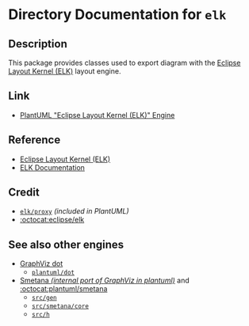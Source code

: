 # Directory Documentation for `elk`

## Description
This package provides classes used to export diagram with the [Eclipse Layout Kernel (ELK)](https://plantuml.com/elk) layout engine.

## Link
- [PlantUML "Eclipse Layout Kernel (ELK)" Engine](https://plantuml.com/elk)

## Reference
- [Eclipse Layout Kernel (ELK)](https://eclipse.dev/elk/)
- [ELK Documentation](https://eclipse.dev/elk/documentation.html)

## Credit
- [`elk/proxy`](./proxy/) _(included in PlantUML)_
- [:octocat:eclipse/elk](https://github.com/eclipse/elk)

## See also other engines
- [GraphViz dot](https://plantuml.com/graphviz-dot)
  - [`plantuml/dot`](../dot/)
- [Smetana _(internal port of GraphViz in plantuml)_](https://plantuml.com/smetana02) and [:octocat:plantuml/smetana](https://github.com/plantuml/smetana)
  - [`src/gen`](../../../../gen)
  - [`src/smetana/core`](../../../../smetana/core)
  - [`src/h`](../../../../h)
